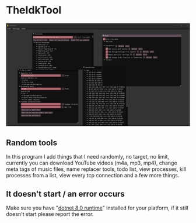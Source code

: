 # TheIdkTool
![Screenshot](Preview.PNG)

## Random tools
In this program I add things that I need randomly, no target, no limit, currently you can download YouTube videos (m4a, mp3, mp4), change meta tags of music files, name replacer tools, todo list, view processes, kill processes from a list, view every tcp connection and a few more things.

## It doesn't start / an error occurs
Make sure you have "[dotnet 8.0 runtime](https://dotnet.microsoft.com/en-us/download/dotnet/8.0)" installed for your platform, if it still doesn't start please report the error.
